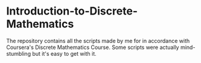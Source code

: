# Introduction-to-Discrete-Mathematics
The repository contains all the scripts made by me for in accordance with Coursera's Discrete Mathematics Course.
Some scripts were actually mind-stumbling but it's easy to get with it.
